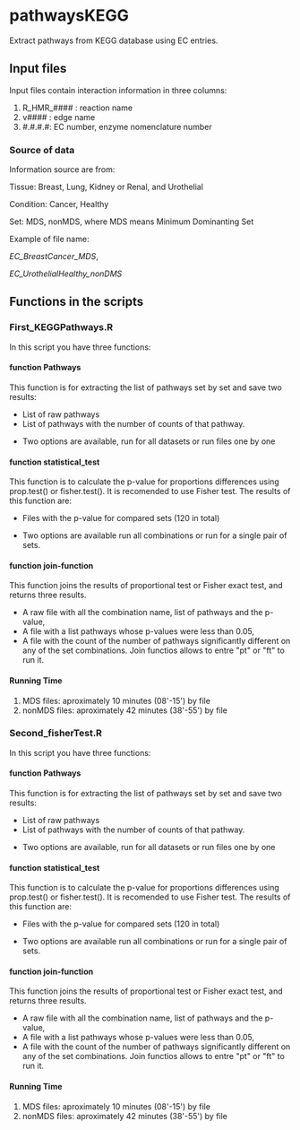 # pathwaysKEGG
Extract pathways from KEGG database using EC entries. 

## Input files
Input files contain interaction information in three columns: 
1. R_HMR_#### : reaction name
2. v#### : edge name
3. #.#.#.#: EC number, enzyme nomenclature number
### Source of data
Information source are from: 

Tissue: Breast, Lung, Kidney or Renal, and Urothelial

Condition: Cancer, Healthy

Set: MDS, nonMDS, where MDS means Minimum Dominanting Set

Example of file name: 

*EC_BreastCancer_MDS*, 

*EC_UrothelialHealthy_nonDMS*

## Functions in the scripts
### First_KEGGPathways.R

In this script you have three functions: 

#### function Pathways
This function is for extracting the list of pathways set by set and save two results: 
- List of raw pathways
- List of pathways with the number of counts of that pathway. 
* Two options are available, run for all datasets or run files one by one 

#### function statistical_test
This function is to calculate the p-value for proportions differences using prop.test() or fisher.test(). It is recomended to use Fisher test. The results of this function are: 
- Files with the p-value for compared sets (120 in total)
* Two options are available run all combinations or run for a single pair of sets. 

#### function join-function
This function joins the results of proportional test or Fisher exact test, and returns three results.
- A raw file with all the combination name, list of pathways and the p-value, 
- A file with a list pathways whose p-values were less than 0.05, 
- A file with the count of the number of pathways significantly different on any of the set combinations. 
Join functios allows to entre "pt" or "ft" to run it. 

#### Running Time
1. MDS files: aproximately 10 minutes (08'-15') by file
2. nonMDS files: aproximately 42 minutes (38'-55') by file

### Second_fisherTest.R

In this script you have three functions: 

#### function Pathways
This function is for extracting the list of pathways set by set and save two results: 
- List of raw pathways
- List of pathways with the number of counts of that pathway. 
* Two options are available, run for all datasets or run files one by one 

#### function statistical_test
This function is to calculate the p-value for proportions differences using prop.test() or fisher.test(). It is recomended to use Fisher test. The results of this function are: 
- Files with the p-value for compared sets (120 in total)
* Two options are available run all combinations or run for a single pair of sets. 

#### function join-function
This function joins the results of proportional test or Fisher exact test, and returns three results.
- A raw file with all the combination name, list of pathways and the p-value, 
- A file with a list pathways whose p-values were less than 0.05, 
- A file with the count of the number of pathways significantly different on any of the set combinations. 
Join functios allows to entre "pt" or "ft" to run it. 

#### Running Time
1. MDS files: aproximately 10 minutes (08'-15') by file
2. nonMDS files: aproximately 42 minutes (38'-55') by file

